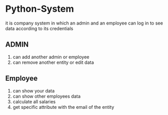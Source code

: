 # Python-System

it is company system in which an admin and an employee can log in to see data according to its credentials
## ADMIN
1. can add another admin or employee 
2. can remove another entity or edit data

## Employee
1. can show your data
2. can show other employees data
3. calculate all salaries 
4. get specific attribute with the email of the entity
